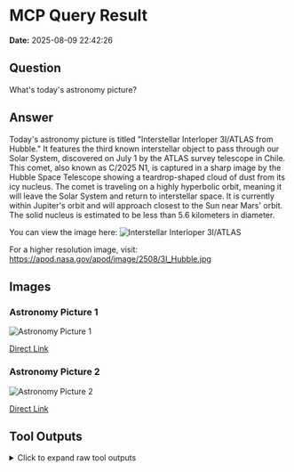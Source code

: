 # MCP Query Result

**Date:** 2025-08-09 22:42:26

## Question

What's today's astronomy picture?

## Answer

Today's astronomy picture is titled "Interstellar Interloper 3I/ATLAS from Hubble." It features the third known interstellar object to pass through our Solar System, discovered on July 1 by the ATLAS survey telescope in Chile. This comet, also known as C/2025 N1, is captured in a sharp image by the Hubble Space Telescope showing a teardrop-shaped cloud of dust from its icy nucleus. The comet is traveling on a highly hyperbolic orbit, meaning it will leave the Solar System and return to interstellar space. It is currently within Jupiter's orbit and will approach closest to the Sun near Mars' orbit. The solid nucleus is estimated to be less than 5.6 kilometers in diameter.

You can view the image here:
![Interstellar Interloper 3I/ATLAS](https://apod.nasa.gov/apod/image/2508/3I_Hubble1024.jpg)

For a higher resolution image, visit:
https://apod.nasa.gov/apod/image/2508/3I_Hubble.jpg

## Images

### Astronomy Picture 1

![Astronomy Picture 1](https://apod.nasa.gov/apod/image/2508/3I_Hubble1024.jpg)

[Direct Link](https://apod.nasa.gov/apod/image/2508/3I_Hubble1024.jpg)

### Astronomy Picture 2

![Astronomy Picture 2](https://apod.nasa.gov/apod/image/2508/3I_Hubble.jpg)

[Direct Link](https://apod.nasa.gov/apod/image/2508/3I_Hubble.jpg)

## Tool Outputs

<details>
<summary>Click to expand raw tool outputs</summary>

### Tool Output 1

```
🌌 NASA Astronomy Picture of the Day
📅 Date: 2025-08-09
📸 Title: Interstellar Interloper 3I/ATLAS from Hubble
📝 Explanation: Discovered on July 1 with the NASA-funded ATLAS (Asteroid Terrestrial-impact Last Alert System) survey telescope in Rio Hurtado, Chile, 3I/ATLAS is so designated as the third known interstellar object to pass through our Solar System. It follows 1I/ʻOumuamua in 2017 and the comet 2I/Borisov in 2019.  Also known as C/2025 N1, 3I/ATLAS is a comet. A teardrop-shaped cloud of dust, ejected from its icy nucleus warmed by increasing sunlight, is seen in this sharp image from the Hubble Space Telescope captured on July 21. Background stars are streaked in the exposure as Hubble tracked the fastest comet ever recorded on its journey toward the inner solar system. An analysis of the Hubble image indicates the solid nucleus, hidden from direct view, is likely less that 5.6 kilometers in diameter. This comet's interstellar origin is clear from its orbit, determined to be an eccentric, highly hyperbolic orbit that does not loop back around the Sun and will return 3I/ATLAS to interstellar space. Not a threat to planet Earth, the inbound interstellar interloper is now within the Jupiter's orbital distance of the Sun, while its closest approach to the Sun will bring it just inside the orbital distance of Mars.
🖼️ Image URL: https://apod.nasa.gov/apod/image/2508/3I_Hubble1024.jpg
🔭 HD Image: https://apod.nasa.gov/apod/image/2508/3I_Hubble.jpg
```

</details>
